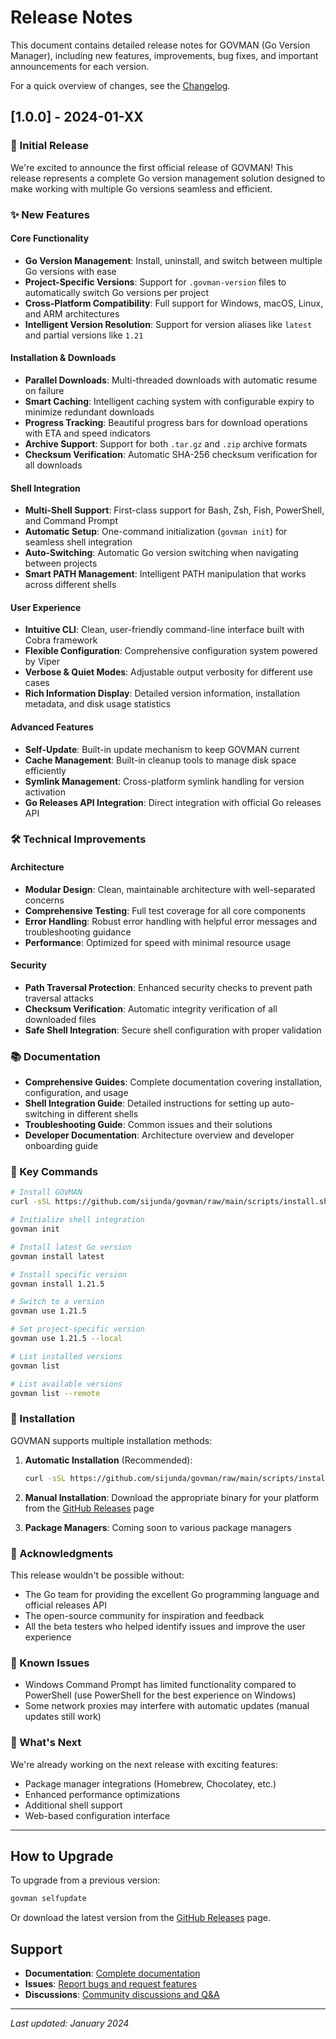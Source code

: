 # Release Notes

This document contains detailed release notes for GOVMAN (Go Version Manager), including new features, improvements, bug fixes, and important announcements for each version.

For a quick overview of changes, see the [Changelog](../CHANGELOG.md).

## [1.0.0] - 2024-01-XX

### 🎉 Initial Release

We're excited to announce the first official release of GOVMAN! This release represents a complete Go version management solution designed to make working with multiple Go versions seamless and efficient.

### ✨ New Features

#### Core Functionality
- **Go Version Management**: Install, uninstall, and switch between multiple Go versions with ease
- **Project-Specific Versions**: Support for `.govman-version` files to automatically switch Go versions per project
- **Cross-Platform Compatibility**: Full support for Windows, macOS, Linux, and ARM architectures
- **Intelligent Version Resolution**: Support for version aliases like `latest` and partial versions like `1.21`

#### Installation & Downloads
- **Parallel Downloads**: Multi-threaded downloads with automatic resume on failure
- **Smart Caching**: Intelligent caching system with configurable expiry to minimize redundant downloads
- **Progress Tracking**: Beautiful progress bars for download operations with ETA and speed indicators
- **Archive Support**: Support for both `.tar.gz` and `.zip` archive formats
- **Checksum Verification**: Automatic SHA-256 checksum verification for all downloads

#### Shell Integration
- **Multi-Shell Support**: First-class support for Bash, Zsh, Fish, PowerShell, and Command Prompt
- **Automatic Setup**: One-command initialization (`govman init`) for seamless shell integration
- **Auto-Switching**: Automatic Go version switching when navigating between projects
- **Smart PATH Management**: Intelligent PATH manipulation that works across different shells

#### User Experience
- **Intuitive CLI**: Clean, user-friendly command-line interface built with Cobra framework
- **Flexible Configuration**: Comprehensive configuration system powered by Viper
- **Verbose & Quiet Modes**: Adjustable output verbosity for different use cases
- **Rich Information Display**: Detailed version information, installation metadata, and disk usage statistics

#### Advanced Features
- **Self-Update**: Built-in update mechanism to keep GOVMAN current
- **Cache Management**: Built-in cleanup tools to manage disk space efficiently
- **Symlink Management**: Cross-platform symlink handling for version activation
- **Go Releases API Integration**: Direct integration with official Go releases API

### 🛠️ Technical Improvements

#### Architecture
- **Modular Design**: Clean, maintainable architecture with well-separated concerns
- **Comprehensive Testing**: Full test coverage for all core components
- **Error Handling**: Robust error handling with helpful error messages and troubleshooting guidance
- **Performance**: Optimized for speed with minimal resource usage

#### Security
- **Path Traversal Protection**: Enhanced security checks to prevent path traversal attacks
- **Checksum Verification**: Automatic integrity verification of all downloaded files
- **Safe Shell Integration**: Secure shell configuration with proper validation

### 📚 Documentation

- **Comprehensive Guides**: Complete documentation covering installation, configuration, and usage
- **Shell Integration Guide**: Detailed instructions for setting up auto-switching in different shells
- **Troubleshooting Guide**: Common issues and their solutions
- **Developer Documentation**: Architecture overview and developer onboarding guide

### 🎯 Key Commands

```bash
# Install GOVMAN
curl -sSL https://github.com/sijunda/govman/raw/main/scripts/install.sh | bash

# Initialize shell integration
govman init

# Install latest Go version
govman install latest

# Install specific version
govman install 1.21.5

# Switch to a version
govman use 1.21.5

# Set project-specific version
govman use 1.21.5 --local

# List installed versions
govman list

# List available versions
govman list --remote
```

### 🔧 Installation

GOVMAN supports multiple installation methods:

1. **Automatic Installation** (Recommended):
   ```bash
   curl -sSL https://github.com/sijunda/govman/raw/main/scripts/install.sh | bash
   ```

2. **Manual Installation**: Download the appropriate binary for your platform from the [GitHub Releases](https://github.com/sijunda/govman/releases) page

3. **Package Managers**: Coming soon to various package managers

### 🙏 Acknowledgments

This release wouldn't be possible without:
- The Go team for providing the excellent Go programming language and official releases API
- The open-source community for inspiration and feedback
- All the beta testers who helped identify issues and improve the user experience

### 🐛 Known Issues

- Windows Command Prompt has limited functionality compared to PowerShell (use PowerShell for the best experience on Windows)
- Some network proxies may interfere with automatic updates (manual updates still work)

### 🔮 What's Next

We're already working on the next release with exciting features:
- Package manager integrations (Homebrew, Chocolatey, etc.)
- Enhanced performance optimizations
- Additional shell support
- Web-based configuration interface

---

## How to Upgrade

To upgrade from a previous version:

```bash
govman selfupdate
```

Or download the latest version from the [GitHub Releases](https://github.com/sijunda/govman/releases) page.

## Support

- **Documentation**: [Complete documentation](https://github.com/sijunda/govman/docs)
- **Issues**: [Report bugs and request features](https://github.com/sijunda/govman/issues)
- **Discussions**: [Community discussions and Q&A](https://github.com/sijunda/govman/discussions)

---

*Last updated: January 2024*